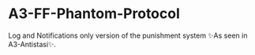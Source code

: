 # A3-FF-Phantom-Protocol
Log and Notifications only version of the punishment system ✨As seen in A3-Antistasi✨.